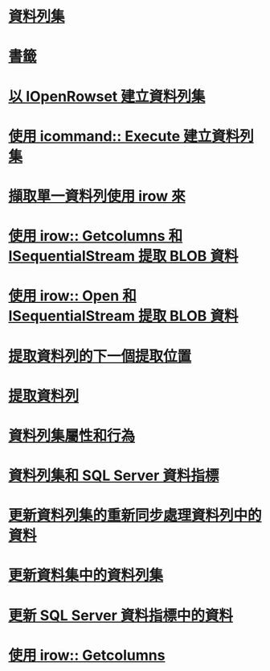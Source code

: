 # [資料列集](rowsets.md)

# [書籤](bookmarks.md)
# [以 IOpenRowset 建立資料列集](creating-a-rowset-with-iopenrowset.md)
# [使用 icommand:: Execute 建立資料列集](creating-rowsets-with-icommand-execute.md)
# [擷取單一資料列使用 irow 來](fetching-a-single-row-with-irow.md)
# [使用 irow:: Getcolumns 和 ISequentialStream 提取 BLOB 資料](fetching-blob-data-using-irow-getcolumns-and-isequentialstream.md)
# [使用 irow:: Open 和 ISequentialStream 提取 BLOB 資料](fetching-blob-data-using-irow-open-and-isequentialstream.md)
# [提取資料列的下一個提取位置](fetching-rows-next-fetch-position.md)
# [提取資料列](fetching-rows.md)
# [資料列集屬性和行為](rowset-properties-and-behaviors.md)
# [資料列集和 SQL Server 資料指標](rowsets-and-sql-server-cursors.md)
# [更新資料列集的重新同步處理資料列中的資料](updating-data-in-rowsets-resynchronizing-rows.md)
# [更新資料集中的資料列集](updating-data-in-rowsets.md)
# [更新 SQL Server 資料指標中的資料](updating-data-in-sql-server-cursors.md)
# [使用 irow:: Getcolumns](using-irow-getcolumns.md)
